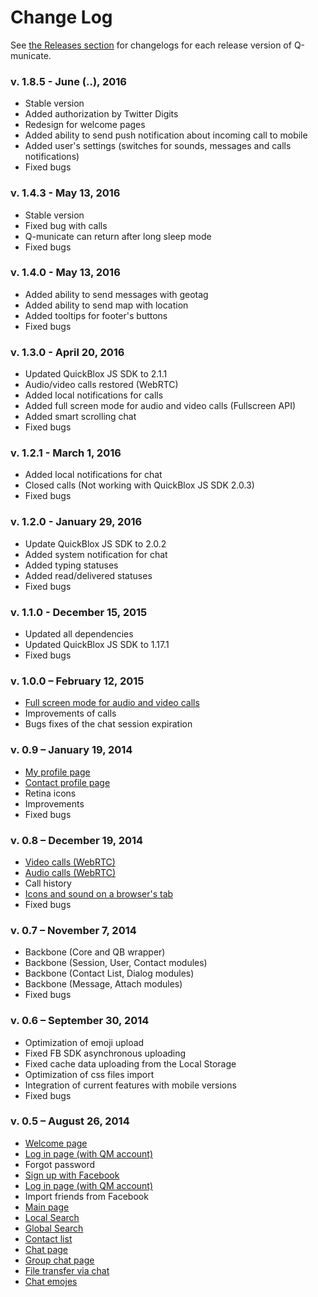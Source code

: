 # Change Log

See [the Releases section](https://github.com/QuickBlox/q-municate-web/releases) for changelogs for each release version of Q-municate.

### v. 1.8.5 - June (..), 2016
* Stable version
* Added authorization by Twitter Digits
* Redesign for welcome pages
* Added ability to send push notification about incoming call to mobile
* Added user's settings (switches for sounds, messages and calls notifications)
* Fixed bugs

### v. 1.4.3 - May 13, 2016
* Stable version
* Fixed bug with calls
* Q-municate can return after long sleep mode
* Fixed bugs

### v. 1.4.0 - May 13, 2016
* Added ability to send messages with geotag
* Added ability to send map with location
* Added tooltips for footer's buttons
* Fixed bugs

### v. 1.3.0 - April 20, 2016
* Updated QuickBlox JS SDK to 2.1.1
* Audio/video calls restored (WebRTC)
* Added local notifications for calls
* Added full screen mode for audio and video calls (Fullscreen API)
* Added smart scrolling chat
* Fixed bugs

### v. 1.2.1 - March 1, 2016
* Added local notifications for chat
* Closed calls (Not working with QuickBlox JS SDK 2.0.3)
* Fixed bugs

### v. 1.2.0 - January 29, 2016
* Update QuickBlox JS SDK to 2.0.2
* Added system notification for chat
* Added typing statuses
* Added read/delivered statuses
* Fixed bugs

### v. 1.1.0 - December 15, 2015
* Updated all dependencies
* Updated QuickBlox JS SDK to 1.17.1
* Fixed bugs

### v. 1.0.0 – February 12, 2015
* [Full screen mode for audio and video calls](#18-full-screen-mode-for-audio-and-video-calls)
* Improvements of calls
* Bugs fixes of the chat session expiration

### v. 0.9 – January 19, 2014
* [My profile page](#11-my-profile-page)
* [Сontact profile page](#12-contact-profile-page)
* Retina icons
* Improvements
* Fixed bugs

### v. 0.8 – December 19, 2014
* [Video calls (WebRTC)](#10-video-calls-webrtc)
* [Audio calls (WebRTC)](#9-audio-calls-webrtc)
* Call history
* [Icons and sound on a browser's tab](#17-icons-and-sound-on-a-browsers-tab)
* Fixed bugs

### v. 0.7 – November 7, 2014
* Backbone (Core and QB wrapper)
* Backbone (Session, User, Contact modules)
* Backbone (Contact List, Dialog modules)
* Backbone (Message, Attach modules)
* Fixed bugs

### v. 0.6 – September 30, 2014
* Optimization of emoji upload
* Fixed FB SDK asynchronous uploading
* Fixed cache data uploading from the Local Storage
* Optimization of css files import
* Integration of current features with mobile versions
* Fixed bugs

### v. 0.5 – August 26, 2014
* [Welcome page](#1-welcome-page)
* [Log in page (with QM account)](#4-log-in-page-with-qm-account)
* Forgot password
* [Sign up with Facebook](#3-sign-up-with-facebook)
* [Log in page (with QM account)](#4-log-in-page-with-qm-account)
* Import friends from Facebook
* [Main page](#5-main-page)
* [Local Search](#13-local-search)  
* [Global Search](#14-global-search)
* [Contact list](#6-contact-list)
* [Chat page](#7-chat-page)
* [Group chat page](#8-group-chat-page)
* [File transfer via chat](#15-file-transfer-via-chat)
* [Chat emojes](#16-chat-emojes)
